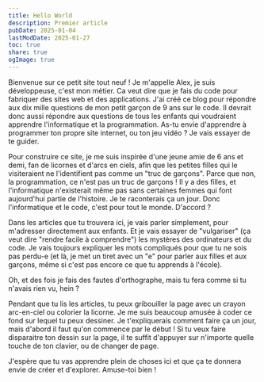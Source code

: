 ```yaml
---
title: Hello World
description: Premier article
pubDate: 2025-01-04
lastModDate: 2025-01-27
toc: true
share: true
ogImage: true
---
```


Bienvenue sur ce petit site tout neuf ! Je m'appelle Alex, je suis développeuse, c'est mon métier. Ca veut dire que je fais du code pour fabriquer des sites web et des applications. J'ai créé ce blog pour répondre aux dix mille questions de mon petit garçon de 9 ans sur le code. Il devrait donc aussi répondre aux questions de tous les enfants qui voudraient apprendre l'informatique et la programmation. As-tu envie d'apprendre à programmer ton propre site internet, ou ton jeu vidéo ? Je vais essayer de te guider.

Pour construire ce site, je me suis inspirée d'une jeune amie de 6 ans et demi, fan de licornes et d'arcs en ciels, afin que les petites filles qui le visiteraient ne l'identifient pas comme un "truc de garçons". Parce que non, la programmation, ce n'est pas un truc de garçons ! Il y a des filles, et l'informatique n'existerait même pas sans certaines femmes qui font aujourd'hui partie de l'histoire. Je te raconterais ça un jour. Donc l'informatique et le code, c'est pour tout le monde. D'accord ?

Dans les articles que tu trouvera ici, je vais parler simplement, pour m'adresser directement aux enfants. Et je vais essayer de "vulgariser" (ça veut dire "rendre facile à comprendre") les mystères des ordinateurs et du code. Je vais toujours expliquer les mots compliqués pour que tu ne sois pas perdu-e (et là, je met un tiret avec un "e" pour parler aux filles et aux garçons, même si c'est pas encore ce que tu apprends à l'école).

Oh, et des fois je fais des fautes d'orthographe, mais tu fera comme si tu n'avais rien vu, hein ?

Pendant que tu lis les articles, tu peux gribouiller la page avec un crayon arc-en-ciel ou colorier la licorne. Je me suis beaucoup amusée à coder ce fond sur lequel tu peux dessiner. Je t'expliquerais comment faire ça un jour, mais d'abord il faut qu'on commence par le début ! Si tu veux faire disparaitre ton dessin sur la page, il te suffit d'appuyer sur n'importe quelle touche de ton clavier, ou de changer de page.

J'espère que tu vas apprendre plein de choses ici et que ça te donnera envie de créer et d'explorer. 
Amuse-toi bien !